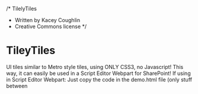 /* TilelyTiles
 * Written by Kacey Coughlin
 * Creative Commons license
 */

TileyTiles
==========

UI tiles similar to Metro style tiles, using ONLY CSS3, no Javascript! This way, it can easily be used in a Script Editor Webpart for SharePoint!
If using in Script Editor Webpart: Just copy the code in the demo.html file (only stuff between <style> and <body>, leave everything else out.

Useage
======

File out links on each tile within the "label":

    <div class="mini-container">
    		<div class="tile2 tiles adjust" onclick="">
    		    <img src="img/question.png">
    		    <div class="label">
    		        <a href="">FAQ</a>
    		    </div>
    		</div>
		
Each tile div has optional "onclick" event for better UX.
Each "label" can contain a ul with added links, notes:

    <div class="mini-container">
    		<div class="tile2 tiles adjust" onclick="">
    		    <img src="img/question.png">
    		    <div class="label">
    		        <a href="">FAQ</a>
                            <ul>
                                <li>Have a question or problem?</li>
                           </ul>
    		    </div>
    		</div>
    		
There are 3 tile sizes:

-125x125 square
-125x250 rectangle
-250x250 square

There are 2 containers for different float combinations:

-mini-container: floats left
-micro-container: no float (used inside mini-container)

